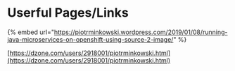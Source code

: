 # Userful Pages/Links

{% embed url="https://piotrminkowski.wordpress.com/2019/01/08/running-java-microservices-on-openshift-using-source-2-image/" %}

[https://dzone.com/users/2918001/piotrminkowski.html](https://dzone.com/users/2918001/piotrminkowski.html)

